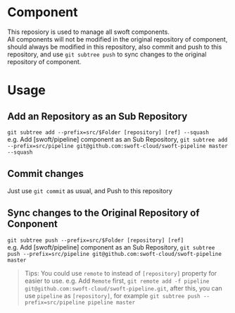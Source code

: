 # Component
This reposiory is used to manage all swoft components.  
All components will not be modified in the original repository of component, should always be modified in this repository, also commit and push to this repository, and use `git subtree push` to sync changes to the original repository of component.

# Usage
## Add an Repository as an Sub Repository
`git subtree add --prefix=src/$Folder [repository] [ref] --squash`  
e.g. Add [swoft/pipeline] component as an Sub Repository, `git subtree add --prefix=src/pipeline git@github.com:swoft-cloud/swoft-pipeline master --squash`

## Commit changes
Just use `git commit` as usual, and Push to this repository

## Sync changes to the Original Repository of Conponent
`git subtree push --prefix=src/$Folder [repository] [ref]`  
e.g. Add [swoft/pipeline] component as an Sub Repository, `git subtree push --prefix=src/pipeline git@github.com:swoft-cloud/swoft-pipeline master`

> Tips:
> You could use `remote` to instead of `[repository]` property for easier to use.
> e.g. Add `Remote` first, `git remote add -f pipeline git@github.com:swoft-cloud/swoft-pipeline.git`, after this, you can use `pipeline` as `[repository]`, for example `git subtree push --prefix=src/pipeline pipeline master`